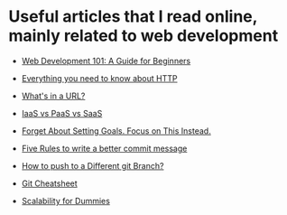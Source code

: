 Useful articles that I read online, mainly related to web development
======================================================================

- [Web Development 101: A Guide for Beginners](https://cs.fyi/guide/web-development-101-beginners-guide)

- [Everything you need to know about HTTP](https://cs.fyi/guide/http-in-depth)

- [What's in a URL?](https://cs.fyi/guide/whats-in-a-url)

- [IaaS vs PaaS vs SaaS](https://cs.fyi/guide/iaas-vs-paas-vs-saas)

- [Forget About Setting Goals. Focus on This Instead.](https://jamesclear.com/goals-systems)

- [Five Rules to write a better commit message](https://medhat.dev/blog/five-rules-for-better-commit-messages/)

- [How to push to a Different git Branch?](https://cs.fyi/guide/push-to-different-branch)

- [Git Cheatsheet](https://cs.fyi/guide/git-cheatsheet)

- [Scalability for Dummies](https://cs.fyi/guide/scalability-for-dummies)